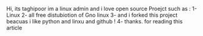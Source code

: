 Hi, its taghipoor im a linux admin and i love open source Proejct such as : 
1- Linux 
2- all free distubiotion of Gno linux 
3- and i forked this project beacuas i like python and linxu and github !
4- thanks. for reading this article 
